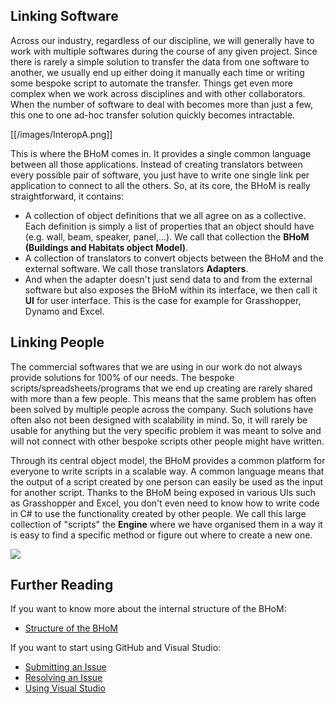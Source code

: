 ## Linking Software

Across our industry, regardless of our discipline, we will generally have to work with multiple softwares during the course of any given project. Since there is rarely a simple solution to transfer the data from one software to another, we usually end up either doing it manually each time or writing some bespoke script to automate the transfer. Things get even more complex when we work across disciplines and with other collaborators. When the number of software to deal with becomes more than just a few, this one to one ad-hoc transfer solution quickly becomes intractable.

[[/images/InteropA.png]]

This is where the BHoM comes in. It provides a single common language between all those applications. Instead of creating translators between every possible pair of software, you just have to write one single link per application to connect to all the others. So, at its core, the BHoM is really straightforward, it contains:
- A collection of object definitions that we all agree on as a collective. Each definition is simply a list of properties that an object should have (e.g. wall, beam, speaker, panel,...). We call that collection the **BHoM (Buildings and Habitats object Model)**.
- A collection of translators to convert objects between the BHoM and the external software. We call those translators **Adapters**. 
- And when the adapter doesn't just send data to and from the external software but also exposes the BHoM within its interface, we then call it **UI** for user interface. This is the case for example for Grasshopper, Dynamo and Excel.

## Linking People

The commercial softwares that we are using in our work do not always provide solutions for 100% of our needs. The bespoke scripts/spreadsheets/programs that we end up creating are rarely shared with more than a few people. This means that the same problem has often been solved by multiple people across the company. Such solutions have often also not been designed with scalability in mind. So, it will rarely be usable for anything but the very specific problem it was meant to solve and will not connect with other bespoke scripts other people might have written.

Through its central object model, the BHoM provides a common platform for everyone to write scripts in a scalable way. A common language means that the output of a script created by one person can easily be used as the input for another script. Thanks to the BHoM being exposed in various UIs such as Grasshopper and Excel, you don't even need to know how to write code in C# to use the functionality created by other people. We call this large collection of "scripts" the **Engine** where we have organised them in a way it is easy to find a specific method or figure out where to create a new one.   

![](https://user-images.githubusercontent.com/16853390/50327328-8c784100-0529-11e9-85d0-3ea7285eb794.png)

## Further Reading

If you want to know more about the internal structure of the BHoM:
* [Structure of the BHoM](https://github.com/BHoM/documentation/wiki/Structure-of-the-BHoM)

If you want to start using GitHub and Visual Studio:
* [Submitting an Issue](https://github.com/BHoM/documentation/wiki/Submitting-an-Issue)
* [Resolving an Issue](https://github.com/BHoM/documentation/wiki/Resolving-an-Issue) 
* [Using Visual Studio](https://github.com/BHoM/documentation/wiki/Using-Visual-Studio)
